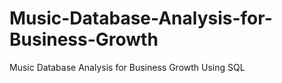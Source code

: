 # Music-Database-Analysis-for-Business-Growth
Music Database Analysis for Business Growth Using SQL

